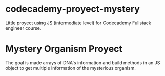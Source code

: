# codecademy-proyect-mystery

Little proyect using JS (intermediate level) for Codecademy Fullstack engineer course. 

# Mystery Organism Proyect

The goal is made arrays of DNA's information and build methods in an JS object to get multiple information of the mysterious organism. 

